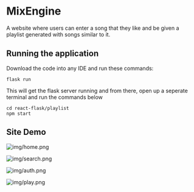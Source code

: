 # MixEngine

A website where users can enter a song that they like and be given a playlist generated with songs similar to it. 

## Running the application 

Download the code into any IDE and run these commands: 
```
flask run
```
This will get the flask server running and from there, open up a seperate terminal and run the commands below 

```
cd react-flask/playlist
npm start
```

## Site Demo  
![img/home.png](https://github.com/mkro298/playlistGen/blob/main/img/home.png?raw=true)


![img/search.png](https://github.com/mkro298/playlistGen/blob/main/img/search.png?raw=true)

![img/auth.png](https://github.com/mkro298/playlistGen/blob/main/img/auth.png?raw=true)

![img/play.png](https://github.com/mkro298/playlistGen/blob/main/img/play.png?raw=true)
